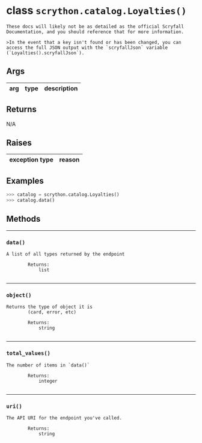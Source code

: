 # **class** `scrython.catalog.Loyalties()`

    These docs will likely not be as detailed as the official Scryfall Documentation, and you should reference that for more information.

    >In the event that a key isn't found or has been changed, you can access the full JSON output with the `scryfallJson` variable (`Loyalties().scryfallJson`).
    
## Args

|arg|type|description|
|:---:|:---:|:---:|

## Returns
N/A

## Raises

|exception type|reason|
|:---:|:---:|

## Examples
```python
>>> catalog = scrython.catalog.Loyalties() 
>>> catalog.data() 
```

## Methods

---
### `data()`

```
A list of all types returned by the endpoint
        
        Returns:
            list
        
```
---
### `object()`

```
Returns the type of object it is
        (card, error, etc)
        
        Returns:
            string
        
```
---
### `total_values()`

```
The number of items in `data()`
        
        Returns:
            integer
        
```
---
### `uri()`

```
The API URI for the endpoint you've called.
        
        Returns:
            string
        
```